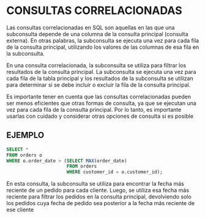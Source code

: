 # CONSULTAS CORRELACIONADAS

Las consultas correlacionadas en SQL son aquellas en las que una subconsulta depende de una columna de la consulta principal (consulta externa). En otras palabras, la subconsulta se ejecuta una vez para cada fila de la consulta principal, utilizando los valores de las columnas de esa fila en la subconsulta.

En una consulta correlacionada, la subconsulta se utiliza para filtrar los resultados de la consulta principal. La subconsulta se ejecuta una vez para cada fila de la tabla principal y los resultados de la subconsulta se utilizan para determinar si se debe incluir o excluir la fila de la consulta principal.

Es importante tener en cuenta que las consultas correlacionadas pueden ser menos eficientes que otras formas de consulta, ya que se ejecutan una vez para cada fila de la consulta principal. Por lo tanto, es importante usarlas con cuidado y considerar otras opciones de consulta si es posible

## EJEMPLO

~~~sql
SELECT * 
FROM orders o 
WHERE o.order_date > (SELECT MAX(order_date) 
                      FROM orders 
                      WHERE customer_id = o.customer_id);
~~~

En esta consulta, la subconsulta se utiliza para encontrar la fecha más reciente de un pedido para cada cliente. Luego, se utiliza esa fecha más reciente para filtrar los pedidos en la consulta principal, devolviendo solo los pedidos cuya fecha de pedido sea posterior a la fecha más reciente de ese cliente